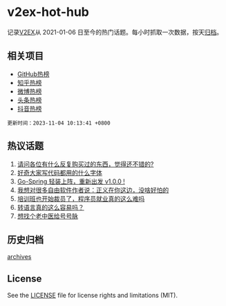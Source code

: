 # v2ex-hot-hub

 记录[V2EX](https://www.v2ex.com/)从 2021-01-06 日至今的热门话题。每小时抓取一次数据，按天[归档](archives)。
 
 ## 相关项目

- [GitHub热榜](https://github.com/it985/github-hot-hub)
- [知乎热榜](https://github.com/it985/zhihu-hot-hub)
- [微博热榜](https://github.com/it985/weibo-hot-hub)
- [头条热榜](https://github.com/it985/toutiao-hot-hub)
- [抖音热榜](https://github.com/it985/douyin-hot-hub)


 `更新时间：2023-11-04 10:13:41 +0800`

## 热议话题

1. [请问各位有什么反复购买过的东西，觉得还不错的?](https://www.v2ex.com/t/988143)
1. [好奇大家写代码都用的什么字体](https://www.v2ex.com/t/988286)
1. [Go-Spring 轻装上阵，重新出发 v1.0.0 !](https://www.v2ex.com/t/988146)
1. [我想对很多自由软件作者说：正义在你这边，没啥好怕的](https://www.v2ex.com/t/988404)
1. [培训班也开始裁员了，程序员就业真的这么难吗](https://www.v2ex.com/t/988147)
1. [转语言真的这么容易吗？](https://www.v2ex.com/t/988250)
1. [想找个老中医给号号脉](https://www.v2ex.com/t/988420)

## 历史归档

[archives](archives)

## License

See the [LICENSE](LICENSE) file for license rights and limitations (MIT).
